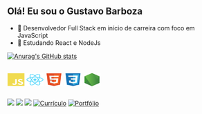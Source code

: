 ## Olá! Eu sou o Gustavo Barboza

- 🔭 Desenvolvedor Full Stack em início de carreira com foco em JavaScript
- 🌱 Estudando React e NodeJs

[![Anurag's GitHub stats](https://github-readme-stats.vercel.app/api?username=gustavonbarboza&show_icons=true&hide=contribs&locale=en&layout=compact&theme=dark)](https://github.com/anuraghazra/github-readme-stats)

<div style="display: inline_block"><br>
  <img align="center" alt="Gustavo-Js" height="30" width="40" src="https://raw.githubusercontent.com/devicons/devicon/master/icons/javascript/javascript-plain.svg">
  <img align="center" alt="Gustavo-React" height="30" width="40" src="https://raw.githubusercontent.com/devicons/devicon/master/icons/react/react-original.svg">
  <img align="center" alt="Gustavo-HTML" height="30" width="40" src="https://raw.githubusercontent.com/devicons/devicon/master/icons/html5/html5-original.svg">
  <img align="center" alt="Gustavo-CSS" height="30" width="40" src="https://raw.githubusercontent.com/devicons/devicon/master/icons/css3/css3-original.svg">
  <img align="center" alt="Gustavo-Python" height="30" width="40" src="https://raw.githubusercontent.com/devicons/devicon/master/icons/nodejs/nodejs-original.svg">
</div>
  
  ##
 
<div>
  <a href="https://www.linkedin.com/in/gustavonbarboza/" target="_blank"><img src="https://img.shields.io/badge/-LinkedIn-%230077B5?style=for-the-badge&logo=linkedin&logoColor=white" target="_blank"></a> 
  <a href="https://www.instagram.com/gustavobarboza._/" target="_blank"><img src="https://img.shields.io/badge/-Instagram-%23E4405F?style=for-the-badge&logo=instagram&logoColor=white" target="_blank"></a>
  <a href = "mailto:gustabarboza37@gmail.com"><img src="https://img.shields.io/badge/-Gmail-%23333?style=for-the-badge&logo=gmail&logoColor=white" target="_blank"></a>
  <a href="https://www.canva.com/design/DAEsEzYjrFw/D3ocO08z3Knq52NY90J6BQ/view?utm_content=DAEsEzYjrFw&utm_campaign=designshare&utm_medium=link2&utm_source=uniquelinks&utlId=h589a86da90" target="_blank"><img src="https://img.shields.io/badge/-Curr%C3%ADculo-FFD700?style=for-the-badge&logo=read-the-docs&logoColor=black" alt="Currículo"></a>
  <a href="https://gustavonbarboza.github.io/Portfolio/" target="_blank"><img src="https://img.shields.io/badge/-Portf%C3%B3lio-555555?style=for-the-badge&logo=google-chrome&logoColor=white" alt="Portfólio"></a>
</div> 
